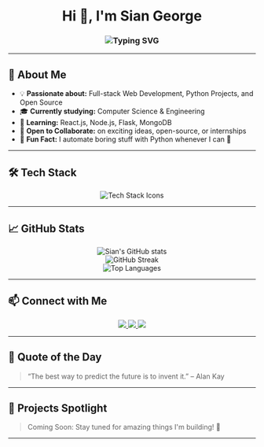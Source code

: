 <h1 align="center">Hi 👋, I'm Sian George</h1>

<h3 align="center">
  <img src="https://readme-typing-svg.demolab.com?font=Fira+Code&size=24&pause=1000&center=true&vCenter=true&multiline=false&width=600&lines=Aspiring+Web+Developer;Tech+Enthusiast+%F0%9F%94%A5;Computer+Science+Student;Always+Learning+%F0%9F%93%9A" alt="Typing SVG" />
</h3>

---

## 🌟 About Me

- 💡 **Passionate about:** Full-stack Web Development, Python Projects, and Open Source
- 🎓 **Currently studying:** Computer Science & Engineering
- 🌱 **Learning:** React.js, Node.js, Flask, MongoDB
- 🤝 **Open to Collaborate:** on exciting ideas, open-source, or internships
- 🧠 **Fun Fact:** I automate boring stuff with Python whenever I can 🐍

---

## 🛠 Tech Stack

<p align="center">
  <img src="https://skillicons.dev/icons?i=html,css,js,python,c,cpp,react,typescript,nodejs,git,github,vscode,figma" alt="Tech Stack Icons" />
</p>

---

## 📈 GitHub Stats

<p align="center">
  <img src="https://github-readme-stats.vercel.app/api?username=SGcpu&show_icons=true&theme=tokyonight" alt="Sian's GitHub stats" />
  <br />
  <img src="https://github-readme-streak-stats.herokuapp.com?user=SGcpu&theme=tokyonight&hide_border=false" alt="GitHub Streak" />
  <br />
  <img src="https://github-readme-stats.vercel.app/api/top-langs/?username=SGcpu&layout=compact&theme=tokyonight&langs_count=10" alt="Top Languages" />
</p>

---

## 📫 Connect with Me

<p align="center">
  <a href="https://github.com/SGcpu" target="_blank">
    <img src="https://img.shields.io/badge/GitHub-181717?style=for-the-badge&logo=github&logoColor=white" />
  </a>
  <a href="https://www.linkedin.com/in/sian-george-864a69352/" target="_blank">
    <img src="https://img.shields.io/badge/LinkedIn-0077B5?style=for-the-badge&logo=linkedin&logoColor=white" />
  </a>
  <a href="mailto:sian.frcrce.stuco@gmail.com" target="_blank">
    <img src="https://img.shields.io/badge/Gmail-D14836?style=for-the-badge&logo=gmail&logoColor=white" />
  </a>
</p>

---

## 🧠 Quote of the Day

> “The best way to predict the future is to invent it.” – Alan Kay

---

## 🚀 Projects Spotlight

> Coming Soon: Stay tuned for amazing things I'm building! 🌱

---

<!---
SGcpu/SGcpu is a ✨ special ✨ repository because its `README.md` (this file) appears on your GitHub profile.
You can click the Preview link to take a look at your changes.
--->
